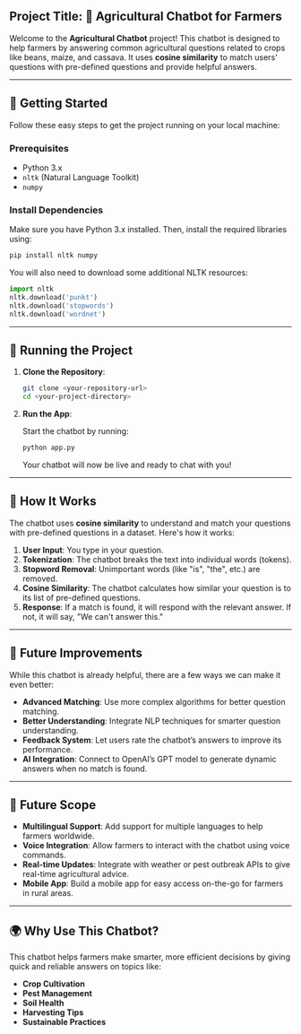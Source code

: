 

## Project Title: 🚜 Agricultural Chatbot for Farmers

Welcome to the **Agricultural Chatbot** project! This chatbot is designed to help farmers by answering common agricultural questions related to crops like beans, maize, and cassava. It uses **cosine similarity** to match users' questions with pre-defined questions and provide helpful answers.

---

## 🔧 Getting Started

Follow these easy steps to get the project running on your local machine:

### Prerequisites

- Python 3.x
- `nltk` (Natural Language Toolkit)
- `numpy`

### Install Dependencies

Make sure you have Python 3.x installed. Then, install the required libraries using:

```bash
pip install nltk numpy
```

You will also need to download some additional NLTK resources:

```python
import nltk
nltk.download('punkt')
nltk.download('stopwords')
nltk.download('wordnet')
```

---

## 🚀 Running the Project

1. **Clone the Repository**:

   ```bash
   git clone <your-repository-url>
   cd <your-project-directory>
   ```

2. **Run the App**:

   Start the chatbot by running:

   ```bash
   python app.py
   ```

   Your chatbot will now be live and ready to chat with you!

---

## 🤖 How It Works

The chatbot uses **cosine similarity** to understand and match your questions with pre-defined questions in a dataset. Here's how it works:

1. **User Input**: You type in your question.
2. **Tokenization**: The chatbot breaks the text into individual words (tokens).
3. **Stopword Removal**: Unimportant words (like "is", "the", etc.) are removed.
4. **Cosine Similarity**: The chatbot calculates how similar your question is to its list of pre-defined questions.
5. **Response**: If a match is found, it will respond with the relevant answer. If not, it will say, "We can't answer this."

---

## 🌱 Future Improvements

While this chatbot is already helpful, there are a few ways we can make it even better:

- **Advanced Matching**: Use more complex algorithms for better question matching.
- **Better Understanding**: Integrate NLP techniques for smarter question understanding.
- **Feedback System**: Let users rate the chatbot’s answers to improve its performance.
- **AI Integration**: Connect to OpenAI’s GPT model to generate dynamic answers when no match is found.

---

## 🚀 Future Scope

- **Multilingual Support**: Add support for multiple languages to help farmers worldwide.
- **Voice Integration**: Allow farmers to interact with the chatbot using voice commands.
- **Real-time Updates**: Integrate with weather or pest outbreak APIs to give real-time agricultural advice.
- **Mobile App**: Build a mobile app for easy access on-the-go for farmers in rural areas.

---

## 🌍 Why Use This Chatbot?

This chatbot helps farmers make smarter, more efficient decisions by giving quick and reliable answers on topics like:

- **Crop Cultivation**
- **Pest Management**
- **Soil Health**
- **Harvesting Tips**
- **Sustainable Practices**








